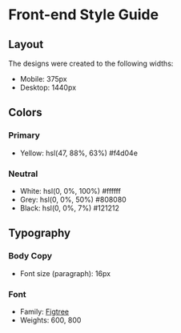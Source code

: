 # Front-end Style Guide

## Layout

The designs were created to the following widths:

- Mobile: 375px
- Desktop: 1440px

## Colors

### Primary

- Yellow: hsl(47, 88%, 63%) #f4d04e

### Neutral

- White: hsl(0, 0%, 100%) #ffffff
- Grey: hsl(0, 0%, 50%) #808080
- Black: hsl(0, 0%, 7%) #121212

## Typography

### Body Copy

- Font size (paragraph): 16px

### Font

- Family: [Figtree](https://fonts.google.com/specimen/Figtree)
- Weights: 600, 800
